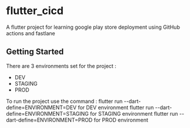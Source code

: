 # flutter_cicd

A flutter project for learning google play store deployment using GitHub actions and fastlane

## Getting Started

There are 3 environments set for the project :

- DEV
- STAGING
- PROD

To run the project use the command :
flutter run --dart-define=ENVIRONMENT=DEV for DEV environment
flutter run --dart-define=ENVIRONMENT=STAGING for STAGING environment
flutter run --dart-define=ENVIRONMENT=PROD for PROD environment
